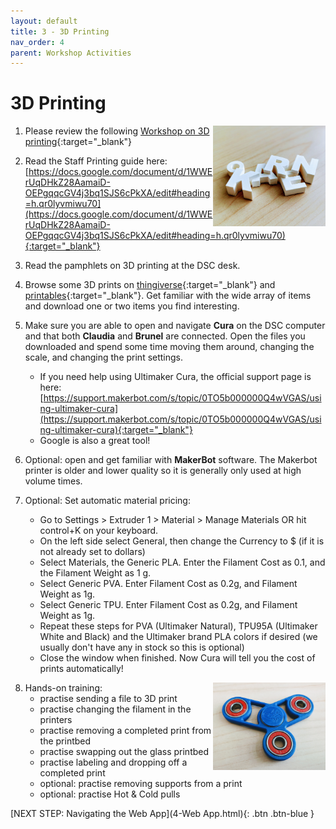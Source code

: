 ```yaml
---
layout: default
title: 3 - 3D Printing
nav_order: 4
parent: Workshop Activities
---
```

# 3D Printing
<img src="images/3-3Dkeychain.jpg" style="float:right;width:180px;" alt="keychain">

1. Please review the following [Workshop on 3D printing](https://uviclibraries.github.io/3d-design-print/){:target="_blank"} 

2. Read the Staff Printing guide here: [https://docs.google.com/document/d/1WWErUqDHkZ28AamaiD-OEPgqqcGV4j3bq1SJS6cPkXA/edit#heading=h.qr0lyvmiwu70](https://docs.google.com/document/d/1WWErUqDHkZ28AamaiD-OEPgqqcGV4j3bq1SJS6cPkXA/edit#heading=h.qr0lyvmiwu70){:target="_blank"} 

3. Read the pamphlets on 3D printing at the DSC desk.



4. Browse some 3D prints on [thingiverse](https://www.thingiverse.com/){:target="_blank"}  and [printables](https://www.printables.com/model){:target="_blank"}.  Get familiar with the wide array of items and download one or two items you find interesting.

5. Make sure you are able to open and navigate **Cura** on the DSC computer and that both **Claudia** and **Brunel** are connected. Open the files you downloaded and spend some time moving them around, changing the scale, and changing the print settings.
    - If you need help using Ultimaker Cura, the official support page is here: [https://support.makerbot.com/s/topic/0TO5b000000Q4wVGAS/using-ultimaker-cura](https://support.makerbot.com/s/topic/0TO5b000000Q4wVGAS/using-ultimaker-cura){:target="_blank"} 
    - Google is also a great tool!

6. Optional: open and get familiar with **MakerBot** software. The Makerbot printer is older and lower quality so it is generally only used at high volume times.

7. Optional: Set automatic material pricing: 
    - Go to Settings > Extruder 1 > Material > Manage Materials OR hit control+K on your keyboard.
    - On the left side select General, then change the Currency to $ (if it is not already set to dollars)
    - Select Materials, the Generic PLA.  Enter the Filament Cost as 0.1, and the Filament Weight as 1 g.
    - Select Generic PVA.  Enter Filament Cost as 0.2g, and Filament Weight as 1g.
    - Select Generic TPU.  Enter Filament Cost as 0.2g, and Filament Weight as 1g.
    - Repeat these steps for PVA (Ultimaker Natural), TPU95A (Ultimaker White and Black) and the Ultimaker brand PLA colors if desired (we usually don't have any in stock so this is optional)
    - Close the window when finished.  Now Cura will tell you the cost of prints automatically!

<img src="images/3-fidgetspinner.jpg" style="float:right;width:180px;" alt="fidget spinner">

8. Hands-on training: 
    - practise sending a file to 3D print
    - practise changing the filament in the printers
    - practise removing a completed print from the printbed
    - practise swapping out the glass printbed
    - practise labeling and dropping off a completed print
    - optional: practise removing supports from a print
    - optional: practise Hot & Cold pulls


[NEXT STEP: Navigating the Web App](4-Web App.html){: .btn .btn-blue }